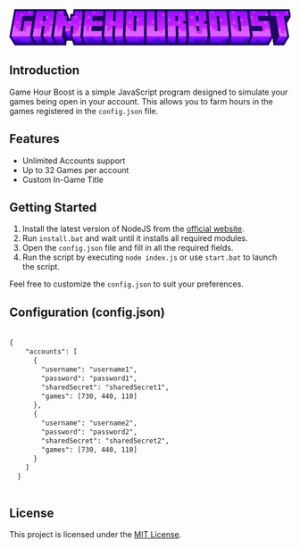 <div align="center">
  <img src="./docs/imgs/GameHourBoost.png" alt="" height="65">
</div>

<h2>Introduction</h2>
<p>Game Hour Boost is a simple JavaScript program designed to simulate your games being open in your account. This allows you to farm hours in the games registered in the <code>config.json</code> file.</p>

<h2>Features</h2>
<ul>
  <li>Unlimited Accounts support</li>
  <li>Up to 32 Games per account</li>
  <li>Custom In-Game Title</li>
</ul>

<h2>Getting Started</h2>
<ol>
  <li>Install the latest version of NodeJS from the <a href="https://nodejs.org/en">official website</a>.</li>
  <li>Run <code>install.bat</code> and wait until it installs all required modules.</li>
  <li>Open the <code>config.json</code> file and fill in all the required fields.</li>
  <li>Run the script by executing <code>node index.js</code> or use <code>start.bat</code> to launch the script.</li>
</ol>

<p>Feel free to customize the <code>config.json</code> to suit your preferences.</p>

<h2>Configuration (config.json)</h2>
<pre>
<code>
{
    "accounts": [
      {
        "username": "username1",
        "password": "password1",
        "sharedSecret": "sharedSecret1",
        "games": [730, 440, 110]
      },
      {
        "username": "username2",
        "password": "password2",
        "sharedSecret": "sharedSecret2",
        "games": [730, 440, 110]
      }
    ]
  }
</code>
</pre>

<h2>License</h2>
<p>This project is licensed under the <a href="LICENSE">MIT License</a>.</p>